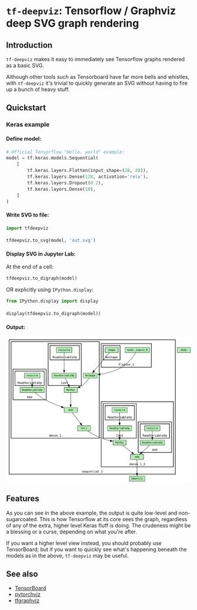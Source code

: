 # `tf-deepviz`: Tensorflow / Graphviz deep SVG graph rendering

## Introduction

`tf-deepviz` makes it easy to immediately see Tensorflow graphs rendered as a basic SVG.

Although other tools such as Tensorboard have far more bells and whistles, with `tf-deepviz` it's trivial to quickly generate an SVG without having to fire up a bunch of heavy stuff.

## Quickstart

### Keras example

#### Define model:

```python
# Official Tensorflow "Hello, world" example:
model = tf.keras.models.Sequential(
    [
        tf.keras.layers.Flatten(input_shape=(28, 28)),
        tf.keras.layers.Dense(128, activation='relu'),
        tf.keras.layers.Dropout(0.2),
        tf.keras.layers.Dense(10),
    ]
)
```

#### Write SVG to file:

```python
import tfdeepviz

tfdeepviz.to_svg(model, 'out.svg')
```

#### Display SVG in Jupyter Lab:

At the end of a cell:

```python
tfdeepviz.to_digraph(model)
```

OR explicitly using `IPython.display`:

```python
from IPython.display import display

display(tfdeepviz.to_digraph(model))
```

#### Output:

![Hello world SVG](./doc/hello-world.svg)

## Features

As you can see in the above example, the output is quite low-level and non-sugarcoated.  This is how Tensorflow at its core sees the graph, regardless of any of the extra, higher level Keras fluff is doing.  The crudeness might be a blessing or a curse, depending on what you're after.

If you want a higher level view instead, you should probably use TensorBoard; but if you want to quickly see what's happening beneath the models as in the above, `tf-deepviz` may be useful.

## See also

- [TensorBoard](https://www.tensorflow.org/tensorboard)
- [pytorchviz](git@github.com:szagoruyko/pytorchviz.git)
- [tfgraphviz](https://github.com/akimach/tfgraphviz)
